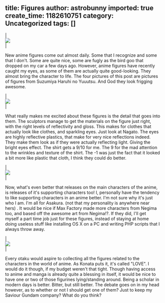 title: Figures
author: astrobunny
imported: true
create_time: 1182610751
category: Uncategorized
tags: []
---
  
|   
 [![](wp-images/old/albums/random/haruhi.jpg)](/images/wp-images/old/albums/random/haruhi.jpg)  
 |
  

  
  
New anime figures come out almost daily. Some that I recognize and some that I don't. Some are quite nice, some are fugly as the bird goo that dropped on my car a few days ago. However, anime figures have recently caught my eyes, as some of them are actually quite good-looking. They almost bring the character to life. The four pictures of this post are pictures of figures from Suzumiya Haruhi no Yuuutsu. And God they look frigging awesome.  
<!--more-->  
  

  
|   
 [![](wp-images/old/albums/random/nagato_002.jpg)](/images/wp-images/old/albums/random/nagato_002.jpg)  
 |
  

  
  
What really makes me excited about these figures is the detail that goes into them. The sculptors manage to get the materials on the figure just right, with the right levels of reflectivity and gloss. This makes for clothes that actually look like clothes, and sparkling eyes. Just look at Nagato. The eyes are highly reflective plastics, that make for very nice reflections indeed. They make them look as if they were actually reflecting light. Giving the bright eyes effect. The shirt gets a 9/10 for me. The 9 for the mad attention to the wrinkles and texture of the shirt. The -1 was just the fact that it looked a bit more like plastic that cloth, I think they could do better.  
  

  
|   
 [![](wp-images/old/albums/random/asakura.jpg)](/images/wp-images/old/albums/random/asakura.jpg)  
 |
  

  
  
Now, what's even better that releases on the main characters of the anime, is releases of it's supporting characters too! I, personally have the tendency to like supporting characters in an anime better. I'm not sure why it's just who I am. I'm all for Asakura. (not that my personality is anywhere near hers) . It would be nice if Max Factory made more characters from Negima too, and based off the awesome art from Negima!?. If they did, I'll get myself a part time job just for these figures, instead of staying at home doing useless stuff like installing OS X on a PC and writing PHP scripts that I always throw away.  
  

  
|   
 [![](wp-images/old/albums/random/tsuruya.jpg)](/images/wp-images/old/albums/random/tsuruya.jpg)  
 |
  

  
  
Every otaku would aspire to collecting all the figures related to the characters in the world of anime. As Konata puts it, it's called "LOVE". I would do it though, if my budget weren't that tight. Though having access to anime and manga is already quite a blessing in itself, it would be nice to have one or two of those figurines lying/standing around. Being a scholar in modern days is better. Bitter, but still better. The debate goes on in my head however, as to whether or not I should get one of them? Just to keep my Saviour Gundam company? What do you think?